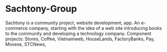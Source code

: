 # Sachtony-Group
Sachtony is a community project, website development, app. An e-commerce company, starting with the idea of a web site introducing books to the community and developing a technology company. Component projects:
Stores,
Coffee,
Vietnamweb,
HouseLands,
FactoryBanks,
Pay,
Movexe,
STCNews,
